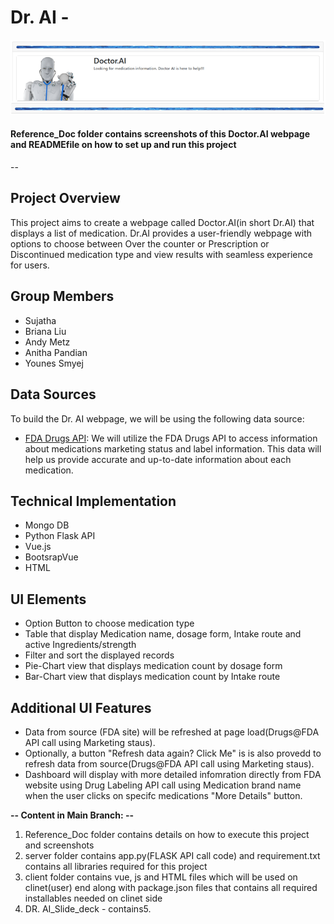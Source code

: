 # Dr. AI -
![Image Description](Img_3.png)
#### Reference_Doc folder contains screenshots of this Doctor.AI webpage and READMEfile on how to set up and run this project
--
## Project Overview
This project aims to create a webpage called Doctor.AI(in short Dr.AI) that displays a list of medication. Dr.AI provides a user-friendly webpage with options to choose between Over the counter or Prescription or Discontinued medication type and view results with seamless experience for users.

## Group Members
- Sujatha
- Briana Liu
- Andy Metz
- Anitha Pandian
- Younes Smyej

## Data Sources
To build the Dr. AI webpage, we will be using the following data source:

- [FDA Drugs API](https://api.fda.gov/drug/drugsfda.json): We will utilize the FDA Drugs API to access information about medications marketing status and label information. This data will help us provide accurate and up-to-date information about each medication.

## Technical Implementation
* Mongo DB
* Python Flask API
* Vue.js
* BootsrapVue
* HTML

## UI Elements 
* Option Button to choose medication type
* Table that display Medication name, dosage form, Intake route and active Ingredients/strength
* Filter and sort the displayed records
* Pie-Chart view that displays medication count by dosage form
* Bar-Chart view that displays medication count by Intake route

## Additional UI Features
* Data from source (FDA site) will be refreshed at page load(Drugs@FDA API call using Marketing staus).
* Optionally, a button "Refresh data again? Click Me" is is also provedd to refresh data from source(Drugs@FDA API call using Marketing staus).
* Dashboard will display with more detailed infomration directly from FDA website using Drug Labeling API call using Medication brand name when the user clicks on specifc medications "More Details" button.

**-- Content in Main Branch: --**
1. Reference_Doc folder contains details on how to execute this project and screenshots
2. server folder contains app.py(FLASK API call code) and requirement.txt contains all libraries required for this project
3. client folder contains vue, js and HTML files which will be used on clinet(user) end along with package.json files that contains all required installables needed on clinet side
4. DR. AI_Slide_deck - contains5. 



